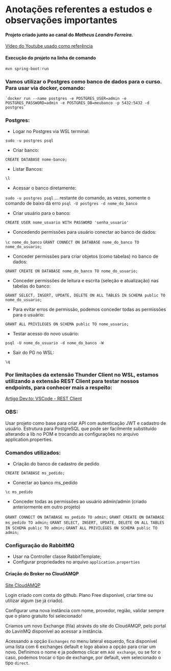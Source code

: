 
# Anotações referentes a estudos e observações importantes

#### Projeto criado junto ao canal do *Matheus Leandro Ferreira*.

[Vídeo do Youtube usado como referência](https://www.youtube.com/watch?v=HeI-POYZk7g)


#### Execução do projeto na linha de comando

`mvn spring-boot:run`

### Vamos utilizar o Postgres como banco de dados para o curso. Para usar via docker, comando:

    `docker run --name postgres -e POSTGRES_USER=admin -e POSTGRES_PASSWORD=admin -e POSTGRES_DB=meubanco -p 5432:5432 -d postgres`

### Postgres:

- Logar no Postgres via WSL terminal:

`sudo -u postgres psql`

- Criar banco: 

`CREATE DATABASE nome-banco;`

- Listar Bancos: 

`\l`

- Acessar o banco diretamente:

`sudo -u postgres psql` ... restante do comando, as vezes, somente o comando de baixo dá erro
`psql -U postgres -d nome_do_banco`


- Criar usuário para o banco:

`CREATE USER nome_usuario WITH PASSWORD 'senha_usuario'`

- Concedendo permissões para usuário conectar ao banco de dados:

`\c nome_do_banco`
`GRANT CONNECT ON DATABASE nome_do_banco TO nome_do_usuario;`

- Conceder permissões para criar objetos (como tabelas) no banco de dados:

`GRANT CREATE ON DATABASE nome_do_banco TO nome_do_usuario;`

- Conceder permissões de leitura e escrita (seleção e atualização) nas tabelas do banco:

`GRANT SELECT, INSERT, UPDATE, DELETE ON ALL TABLES IN SCHEMA public TO nome_do_usuario;`

- Para evitar erros de permissão, podemos conceder todas as permissões para o usuário: 

`GRANT ALL PRIVILEGES ON SCHEMA public TO nome_usuario;`

- Testar acesso do novo usuário:

`psql -U nome_do_usuario -d nome_do_banco -W`

- Sair do PG no WSL:

`\q`

### Por limitações da extensão Thunder Client no WSL, estamos utilizando a extensão REST Client para testar nossos endpoints, para conhecer mais a respeito:

[Artigo Dev.to: VSCode - REST Client](https://dev.to/leandroats/vscode-rest-client-2cei)


### OBS: 

Usar projeto como base para criar API com autenticação JWT e cadastro de usuário.
Estrutura para PostgreSQL que pode ser facilmente substituído alterando a lib no POM 
e trocando as configurações no arquivo application.properties.


### Comandos utilizados: 

- Criação do banco de cadastro de pedido

`CREATE DATABASE ms_pedido;`

- Conectar ao banco ms_pedido

`\c ms_pedido`

- Conceder todas as permissões ao usuário admin/admin (criado anteriormente em outro projeto)

`GRANT CONNECT ON DATABASE ms_pedido TO admin;`
`GRANT CREATE ON DATABASE ms_pedido TO admin;`
`GRANT SELECT, INSERT, UPDATE, DELETE ON ALL TABLES IN SCHEMA public TO admin;`
`GRANT ALL PRIVILEGES ON SCHEMA public TO admin;`

### Configuração do RabbitMQ

- Usar na Controller classe RabbitTemplate;
- Configurar propriedades no arquivo `application.properties`

#### Criação do Broker no CloudAMQP

[Site CloudAMQP](https://www.cloudamqp.com/)

Login criado com conta do github. Plano Free disponível, criar time ou utilizar algum (se já criado).

Configurar uma nova instância com nome, provedor, região, validar sempre que o plano gratuito foi selecionado!

Criamos um novo Exchange (fila) através do site do CloudAMQP, pelo portal do LavinMQ disponível ao acessar a instância.

Acessando a opção `Exchanges` no menu lateral esquerdo, fica disponível uma lista com 6 exchanges default e logo abaixo a opção para criar um novo. Definimos o nome e ja podemos clicar em `Add exchange`, ou se for o caso, podemos trocar o tipo de exchange, por default, vem selecionado o tipo `direct`.